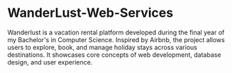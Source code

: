 # WanderLust-Web-Services
Wanderlust is a vacation rental platform developed during the final year of my Bachelor's in Computer Science. Inspired by Airbnb, the project allows users to explore, book, and manage holiday stays across various destinations. It showcases core concepts of web development, database design, and user experience.
